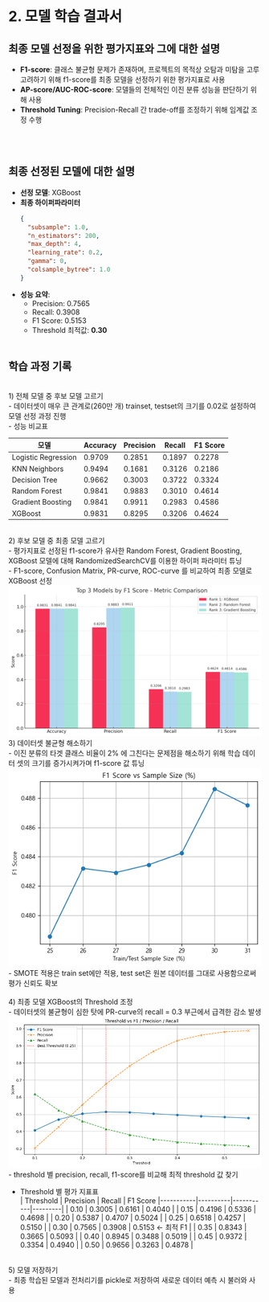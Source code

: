 # 2. 모델 학습 결과서

## 최종 모델 선정을 위한 평가지표와 그에 대한 설명

- **F1-score**: 클래스 불균형 문제가 존재하며, 프로젝트의 목적상 오탐과 미탐을 고루 고려하기 위해 f1-score를 최종 모델을 선정하기 위한 평가지표로 사용<br>
- **AP-score/AUC-ROC-score**: 모델들의 전체적인 이진 분류 성능을 판단하기 위해 사용<br>
- **Threshold Tuning**: Precision-Recall 간 trade-off를 조정하기 위해 임계값 조정 수행

<br/><br/>

## 최종 선정된 모델에 대한 설명

- **선정 모델**: XGBoost
- **최종 하이퍼파라미터**
  ```json
  {
    "subsample": 1.0,
    "n_estimators": 200,
    "max_depth": 4,
    "learning_rate": 0.2,
    "gamma": 0,
    "colsample_bytree": 1.0
  }
  ```
- **성능 요약**:
  - Precision: 0.7565
  - Recall: 0.3908
  - F1 Score: 0.5153
  - Threshold 최적값: **0.30**
<br/><br/>
## 학습 과정 기록
<br/>
1) 전체 모델 중 후보 모델 고르기<br>
- 데이터셋이 매우 큰 관계로(260만 개) trainset, testset의 크기를 0.02로 설정하여 모델 선정 과정 진행<br>
- 성능 비교표<br>

| 모델               | Accuracy | Precision | Recall  | F1 Score |
|--------------------|----------|-----------|---------|----------|
| Logistic Regression | 0.9709   | 0.2851    | 0.1897  | 0.2278   |
| KNN Neighbors       | 0.9494   | 0.1681    | 0.3126  | 0.2186   |
| Decision Tree       | 0.9662   | 0.3003    | 0.3722  | 0.3324   |
| Random Forest       | 0.9841   | 0.9883    | 0.3010  | 0.4614   |
| Gradient Boosting   | 0.9841   | 0.9911    | 0.2983  | 0.4586   |
| XGBoost             | 0.9831   | 0.8295    | 0.3206  | 0.4624   |
<br/>
2) 후보 모델 중 최종 모델 고르기<br>
- 평가지표로 선정된 f1-score가 유사한 Random Forest, Gradient Boosting, XGBoost 모델에 대해 RandomizedSearchCV를 이용한 하이퍼 파라미터 튜닝<br>
- F1-score, Confusion Matrix, PR-curve, ROC-curve 를 비교하여 최종 모델로 XGBoost 선정<br>
  <img src='../readme_img/F1score비교.png'>
<br/>
3) 데이터셋 불균형 해소하기<br>
-  이진 분류의 타겟 클래스 비율이 2% 에 그친다는 문제점을 해소하기 위해 학습 데이터 셋의 크기를 증가시켜가며 f1-score 값 튜닝<br>
  <img src='../readme_img/XGB boost - F1 score vs Sample size.png'>
- SMOTE 적용은 train set에만 적용, test set은 원본 데이터를 그대로 사용함으로써 평가 신뢰도 확보<br>
<br/>
4) 최종 모델 XGBoost의 Threshold 조정 <br>
- 데이터셋의 불균형이 심한 탓에 PR-curve의 recall = 0.3 부근에서 급격한 감소 발생<br>
  <img src='../readme_img/XGBoost-Threshold vs F1_precision_recall.png'>
- threshold 별 precision, recall, f1-score를 비교해 최적 threshold 값 찾기<br>
  
- Threshold 별 평가 지표표<br/>
| Threshold	|  Precision	|  Recall	|  F1 Score
|-----------|----------|-----------|---------|
| 0.10	|  0.3005	|  0.6161	|  0.4040  |
| 0.15	|  0.4196	|  0.5336	|  0.4698  |
| 0.20	|  0.5387	|  0.4707	|  0.5024  |
| 0.25	|  0.6518	|  0.4257	|  0.5150  |
| 0.30	|  0.7565	|  0.3908	|  0.5153 ← 최적 F1  |
| 0.35	|  0.8343	|  0.3665	|  0.5093  |
| 0.40	|  0.8945	|  0.3488	|  0.5019  |
| 0.45	|  0.9372	|  0.3354	|  0.4940  |
| 0.50	|  0.9656	|  0.3263	|  0.4878  |
<br/>
5) 모델 저장하기<br>
- 최종 학습된 모델과 전처리기를 pickle로 저장하여 새로운 데이터 예측 시 불러와 사용 
